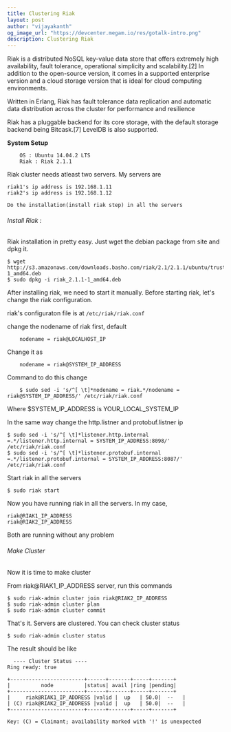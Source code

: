 ```yaml
---
title: Clustering Riak
layout: post
author: "vijayakanth"
og_image_url: "https://devcenter.megam.io/res/gotalk-intro.png"
description: Clustering Riak
---
```



 Riak is a distributed NoSQL key-value data store that offers extremely high availability, fault tolerance, operational simplicity and scalability.[2] In addition to the open-source version, it comes in a supported enterprise version and a cloud storage version that is ideal for cloud computing environments.

 Written in Erlang, Riak has fault tolerance data replication and automatic data distribution across the cluster for performance and resilience

 Riak has a pluggable backend for its core storage, with the default storage backend being Bitcask.[7] LevelDB is also supported.

 **System Setup**

    	OS : Ubuntu 14.04.2 LTS
        Riak : Riak 2.1.1  
Riak cluster needs atleast two servers. My servers are

	riak1's ip address is 192.168.1.11
    riak2's ip address is 192.168.1.12

`Do the installation(install riak step) in all the servers`

###### Install Riak :
Riak installation in pretty easy. Just wget the debian package from site and dpkg it.

    $ wget http://s3.amazonaws.com/downloads.basho.com/riak/2.1/2.1.1/ubuntu/trusty/riak_2.1.1-1_amd64.deb
    $ sudo dpkg -i riak_2.1.1-1_amd64.deb

After installing riak, we need to start it manually. Before starting riak, let's change the riak configuration.

riak's configuraton file is at `/etc/riak/riak.conf`

change the nodename of riak first,
	default

    	nodename = riak@LOCALHOST_IP

  Change it as

  		nodename = riak@SYSTEM_IP_ADDRESS

  Command to do this change

    	$ sudo sed -i 's/^[ \t]*nodename = riak.*/nodename = riak@SYSTEM_IP_ADDRESS/' /etc/riak/riak.conf

  Where $SYSTEM_IP_ADDRESS is YOUR_LOCAL_SYSTEM_IP

  In the same way change the http.listner and protobuf.listner ip

  	$ sudo sed -i 's/^[ \t]*listener.http.internal =.*/listener.http.internal = SYSTEM_IP_ADDRESS:8098/' /etc/riak/riak.conf
  	$ sudo sed -i 's/^[ \t]*listener.protobuf.internal =.*/listener.protobuf.internal = SYSTEM_IP_ADDRESS:8087/' /etc/riak/riak.conf


Start riak in all the servers

    $ sudo riak start

Now you have running riak in all the servers. In my case,

	riak@RIAK1_IP_ADDRESS
    riak@RIAK2_IP_ADDRESS
Both are running without any problem

###### Make Cluster

Now it is time to make cluster

From riak@RIAK1_IP_ADDRESS server, run this commands

	$ sudo riak-admin cluster join riak@RIAK2_IP_ADDRESS
    $ sudo riak-admin cluster plan
	$ sudo riak-admin cluster commit

That's it. Servers are clustered. You can check cluster status

	$ sudo riak-admin cluster status


  The result should be like

	  ---- Cluster Status ----
	Ring ready: true

	+------------------------+------+-------+-----+-------+
	|          node          |status| avail |ring |pending|
	+------------------------+------+-------+-----+-------+
	|     riak@RIAK1_IP_ADDRESS |valid |  up   | 50.0|  --   |
	| (C) riak@RIAK2_IP_ADDRESS |valid |  up   | 50.0|  --   |
	+------------------------+------+-------+-----+-------+

	Key: (C) = Claimant; availability marked with '!' is unexpected
